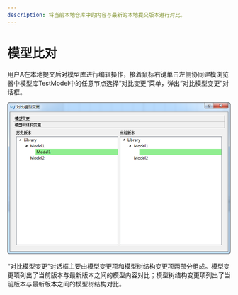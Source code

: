 ```yaml
---
description: 将当前本地仓库中的内容与最新的本地提交版本进行对比。
---
```


# 模型比对

用户A在本地提交后对模型库进行编辑操作，接着鼠标右键单击左侧协同建模浏览器中模型库TestModel中的任意节点选择“对比变更”菜单，弹出“对比模型变更”对话框。

![&#x5BF9;&#x6BD4;&#x53D8;&#x66F4;](../../.gitbook/assets/dui-bi-bian-geng-1.png)

“对比模型变更”对话框主要由模型变更项和模型树结构变更项两部分组成。模型变更项列出了当前版本与最新版本之间的模型内容对比；模型树结构变更项列出了当前版本与最新版本之间的模型树结构对比。

